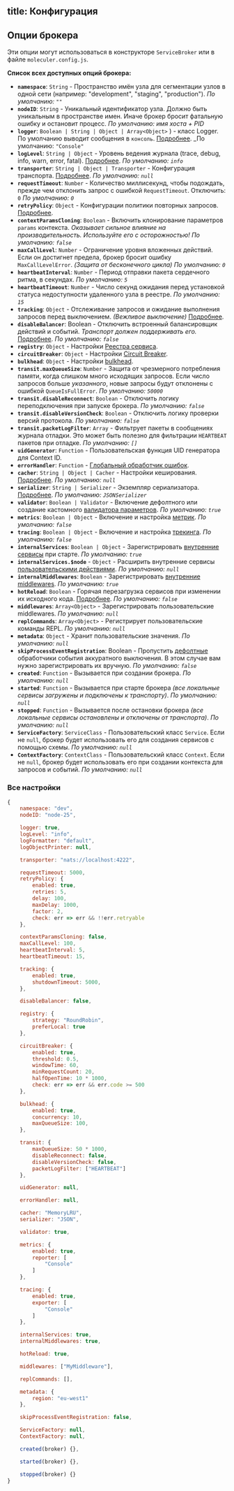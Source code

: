 title: Конфигурация
---
## Опции брокера
Эти опции могут использоваться в конструкторе `ServiceBroker` или в файле `moleculer.config.js`.

**Список всех доступных опций брокера:**

* **`namespace`**: `String` - Пространство имён узла для сегментации узлов в одной сети (например: "development", "staging", "production"). _По умолчанию: `""`_
* **`nodeID`**: `String` - Уникальный идентификатор узла. Должно быть уникальным в пространстве имен. Иначе брокер бросит фатальную ошибку и остановит процесс. _По умолчанию: имя хоста + PID_
* **`logger`**: `Boolean | String | Object | Array<Object>`  ) - класс Logger. По умолчанию выводит сообщения в `консоль`. [Подробнее](logging.html). _По умолчанию: `"Console"`
* **`logLevel`**: `String | Object` - Уровень ведения журнала (trace, debug, info, warn, error, fatal). [Подробнее](logging.html). _По умолчанию: `info`_
* **`transporter`**: `String | Object | Transporter` - Конфигурация транспорта. [Подробнее](networking.html).  _По умолчанию: `null`_
* **`requestTimeout`**: `Number` - Количество миллисекунд, чтобы подождать, прежде чем отклонить запрос с ошибкой `RequestTimeout`. Отключить: `0` _По умолчанию: `0`_
* **`retryPolicy`**: `Object` - Конфигурации политики повторных запросов. [Подробнее](fault-tolerance.html#Retry).
* **`contextParamsCloning`**: `Boolean` - Включить клонирование параметров `params` контекста. _Оказывает сильное влияние на производительность. Используйте его с осторожностью!_ _По умолчанию: `false`_
* **`maxCallLevel`**: `Number` - Ограничение уровня вложенных действий. Если он достигнет предела, брокер бросит ошибку `MaxCallLevelError`. _(Защита от бесконечного цикла)_ _По умолчанию: `0`_
* **`heartbeatInterval`**: `Number` - Период отправки пакета сердечного ритма, в секундах. _По умолчанию: `5`_
* **`heartbeatTimeout`**: `Number` - Число секунд ожидания перед установкой статуса недоступности удаленного узла в реестре. _По умолчанию: `15`_
* **`tracking`**: `Object` - Отслеживание запросов и ожидание выполнения запросов перед выключением. _(Вежливое выключение)_ [Подробнее](fault-tolerance.html).
* **`disableBalancer`**: Boolean - Отключить встроенный балансировщик действий и событий. _Транспорт должен поддерживать его._ [Подробнее](networking.html#Disabled-balancer). _По умолчанию: `false`_
* **`registry`**: `Object` - Настройки [Реестра сервиса](registry.html).
* **`circuitBreaker`**: `Object` - Настройки [Circuit Breaker](fault-tolerance.html#Circuit-Breaker).
* **`bulkhead`**: `Object` - Настройки [bulkhead](fault-tolerance.html#Bulkhead).
* **`transit.maxQueueSize`**: `Number` - Защита от чрезмерного потребления памяти, когда слишком много исходящих запросов. Если число запросов больше _указанного_, новые запросы будут отклонены с ошибкой `QueueIsFullError`. _По умолчанию: `50000`_
* **`transit.disableReconnect`**: `Boolean` - Отключить логику переподключения при запуске брокера. _По умолчанию: `false`_
* **`transit.disableVersionCheck`**: `Boolean` - Отключить логику проверки версий протокола. _По умолчанию: `false`_
* **`transit.packetLogFilter`**: `Array` - Фильтрует пакеты в сообщениях журнала отладки. Это может быть полезно для фильтрации `HEARTBEAT` пакетов при отладке. _По умолчанию: `[]`_
* **`uidGenerator`**: `Function` - Пользовательская функция UID генератора для Context ID.
* **`errorHandler`**: `Function` - [Глобальный обработчик ошибок](broker.html#Global-error-handler).
* **`cacher`**: `String | Object | Cacher` - Настройки кеширования. [Подробнее](caching.html). _По умолчанию: `null`_
* **`serializer`**: `String | Serializer` - Экземпляр сериализатора. [Подробнее](networking.html). _По умолчанию: `JSONSerializer`_
* **`validator`**: `Boolean | Validator` - Включение дефолтного или создание кастомного [валидатора параметров](validating.html). _По умолчанию: `true`_
* **`metrics`**: `Boolean | Object` - Включение и настройка [метрик](metrics.html). _По умолчанию: `false`_
* **`tracing`**: `Boolean | Object` - Включение и настройка [трекинга](tracing.html). _По умолчанию: `false`_
* **`internalServices`**: `Boolean | Object` - Зарегистрировать [внутренние сервисы](services.html#Internal-Services) при старте. _По умолчанию: `true`_
* **`internalServices.$node`** - `Object` - Расширить внутренние сервисы [пользовательскими действиями](services.html#Extending). _По умолчанию: `null`_
* **`internalMiddlewares`**: `Boolean` - Зарегистрировать [внутренние middlewares](middlewares.html#Internal-middlewares). _По умолчанию: `true`_
* **`hotReload`**: `Boolean` - Горячая перезагрузка сервисов при изменении их исходного кода. [Подробнее](services.html#Hot-Reloading-Services). _По умолчанию: `false`_
* **`middlewares`**: `Array<Object>` - Зарегистрировать пользовательские middlewares. _По умолчанию: `null`_
* **`replCommands`**: `Array<Object>` - Регистрирует пользовательские команды REPL. _По умолчанию: `null`_
* **`metadata`**: `Object` - Хранит пользовательские значения. _По умолчанию: `null`_
* **`skipProcessEventRegistration`**: Boolean - Пропустить [дефолтные](https://github.com/moleculerjs/moleculer/blob/master/src/service-broker.js#L234) обработчики события аккуратного выключения. В этом случае вам нужно зарегистрировать их вручную. _По умолчанию: `false`_
* **`created`**: `Function` - Вызывается при создании брокера. _По умолчанию: `null`_
* **`started`**: `Function` - Вызывается при старте брокера _(все локальные сервисы загружены и подключены к транспорту)_. _По умолчанию: `null`_
* **`stopped`**: `Function` - Вызывается после остановки брокера _(все локальные сервисы остановлены и отключены от транспорта)_. _По умолчанию: `null`_
* **`ServiceFactory`**: `ServiceClass` - Пользовательский класс `Service`. Если не `null`, брокер будет использовать его для создания сервисов с помощью схемы. _По умолчанию: `null`_
* **`ContextFactory`**: `ContextClass` - Пользовательский класс `Context`. Если не `null`, брокер будет использовать его при создании контекста для запросов и событий. _По умолчанию: `null`_

### Все настройки
```js
{
    namespace: "dev",
    nodeID: "node-25",

    logger: true,
    logLevel: "info",
    logFormatter: "default",
    logObjectPrinter: null,

    transporter: "nats://localhost:4222",

    requestTimeout: 5000,
    retryPolicy: {
        enabled: true,
        retries: 5,
        delay: 100,
        maxDelay: 1000,
        factor: 2,
        check: err => err && !!err.retryable
    },

    contextParamsCloning: false,
    maxCallLevel: 100,
    heartbeatInterval: 5,
    heartbeatTimeout: 15,

    tracking: {
        enabled: true,
        shutdownTimeout: 5000,
    },

    disableBalancer: false,

    registry: {
        strategy: "RoundRobin",
        preferLocal: true
    },

    circuitBreaker: {
        enabled: true,
        threshold: 0.5,
        windowTime: 60,
        minRequestCount: 20,
        halfOpenTime: 10 * 1000,
        check: err => err && err.code >= 500
    },   

    bulkhead: {
        enabled: true,
        concurrency: 10,
        maxQueueSize: 100,
    },

    transit: {
        maxQueueSize: 50 * 1000,
        disableReconnect: false,
        disableVersionCheck: false,
        packetLogFilter: ["HEARTBEAT"]
    },

    uidGenerator: null,

    errorHandler: null,

    cacher: "MemoryLRU",
    serializer: "JSON",

    validator: true,

    metrics: {
        enabled: true,
        reporter: [
            "Console"
        ]
    },

    tracing: {
        enabled: true,
        exporter: [
            "Console"
        ]
    },

    internalServices: true,
    internalMiddlewares: true,

    hotReload: true,

    middlewares: ["MyMiddleware"],

    replCommands: [],

    metadata: {
        region: "eu-west1"
    },

    skipProcessEventRegistration: false,

    ServiceFactory: null,
    ContextFactory: null,

    created(broker) {},

    started(broker) {},

    stopped(broker) {}
}
```
